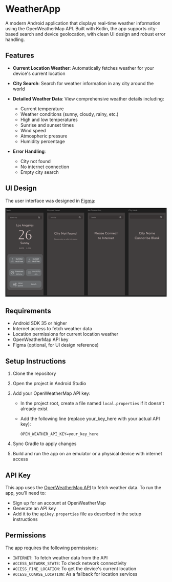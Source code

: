 # WeatherApp

A modern Android application that displays real-time weather information using the OpenWeatherMap API. Built with Kotlin, the app supports city-based search and device geolocation, with clean UI design and robust error handling.


## Features

- **Current Location Weather**: Automatically fetches weather for your device's current location

- **City Search**: Search for weather information in any city around the world

- **Detailed Weather Data**: View comprehensive weather details including:
  - Current temperature
  - Weather conditions (sunny, cloudy, rainy, etc.)
  - High and low temperatures
  - Sunrise and sunset times
  - Wind speed
  - Atmospheric pressure
  - Humidity percentage

- **Error Handling**:
  - City not found
  - No internet connection
  - Empty city search
    

## UI Design
The user interface was designed in [Figma](https://www.figma.com/):

![Weather App UI Design](FigmaDesign.png)


## Requirements

- Android SDK 35 or higher
- Internet access to fetch weather data
- Location permissions for current location weather
- OpenWeatherMap API key
- Figma (optional, for UI design reference)


## Setup Instructions

1.  Clone the repository
  
2.  Open the project in Android Studio
   
3.  Add your OpenWeatherMap API key:
    - In the project root, create a file named ```local.properties``` if it doesn't already exist
      
    - Add the following line (replace your_key_here with your actual API key):
      
      ```
      OPEN_WEATHER_API_KEY=your_key_here
      ```
    
4. Sync Gradle to apply changes

5. Build and run the app on an emulator or a physical device with internet access


## API Key

This app uses the [OpenWeatherMap API](https://openweathermap.org/api) to fetch weather data. To run the app, you'll need to:

- Sign up for an account at OpenWeatherMap
- Generate an API key
- Add it to the ```apikey.properties``` file as described in the setup instructions


## Permissions
The app requires the following permissions:

- ```INTERNET```: To fetch weather data from the API
- ```ACCESS_NETWORK_STATE```: To check network connectivity
- ```ACCESS_FINE_LOCATION```: To get the device's current location
- ```ACCESS_COARSE_LOCATION```: As a fallback for location services

